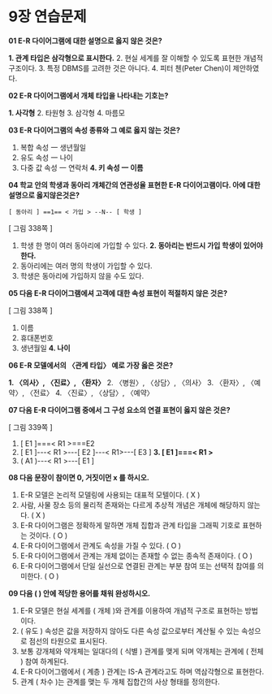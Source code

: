 # 9장 연습문제

**01 E-R 다이어그램에 대한 설명으로 옳지 않은 것은?**

**1. 관계 타입은 삼각형으로 표시한다.**
2. 현실 세계를 잘 이해할 수 있도록 표현한 개념적 구조이다.
3. 특정 DBMS를 고려한 것은 아니다.
4. 피터 첸(Peter Chen)이 제안하였다.

**02 E-R 다이어그램에서 개체 타입을 나타내는 기호는?**

**1. 사각형**
2. 타원형
3. 삼각형
4. 마름모

**03 E-R 다이어그램의 속성 종류와 그 예로 옳지 않는 것은?**

1. 복합 속성 一 생년월일
2. 유도 속성 一 나이
3. 다중 값 속성 一 연락처
**4. 키 속성 一 이름**

**04 학교 안의 학생과 동아리 개체간의 연관성율 표현한 E-R 다이어고램이다. 아에 대한 설명으로 옳지않은것은?**

`[ 동아리 ] ==1== < 가입 > --N-- [ 학생 ]`

[ 그림 338쪽 ]

1. 학생 한 명이 여러 동아리에 가입할 수 있다.
**2. 동아리는 반드시 가입 학생이 있어야 한다.**
3. 동아리에는 여러 명의 학생이 가입할 수 있다.
4. 학생은 동아리에 가입하지 않을 수도 있다.

**05 다음 E-R 다이어그램에셔 고객에 대한 속성 표현이 적절하지 않은 것은?**

[ 그림 338쪽 ]

1. 이름
2. 휴대폰번호
3. 생년월일
**4. 나이**

**06 E-R 모델에서의 〈관계 타입〉 예로 가장 옳은 것은?**

**1. 〈의사〉, 〈진료〉, 〈환자〉**
2. 〈병원〉, 〈상담〉, 〈의사〉
3. 〈환자〉, 〈예약〉, 〈전료〉
4. 〈진료〉, 〈상담〉, 〈예약〉

**07 다음 E-R 다이어그램 중에서 그 구성 요소의 연결 표현이 옳지 않은 것은?**

[ 그림 339쪽 ]

1. [ E1 ]===< R1 >===E2
2. [ E1 ]---< R1 >---[ E2 ]---< R1>---[ E3 ]
**3. [ E1 ]===< R1 >**
4. ( A1 )---< R1 >---[ E1 ]

**08 다음 문장이 참이면 0, 거짓이먼 x 를 하시오.**

1. E-R 모델은 논리적 모델링에 사용되는 대표적 모텔이다. ( X )
2. 사람, 사물 장소 등의 물리적 존재와는 다르게 추상적 개념은 개체에 해당하지 않는다. ( X )
3. E-R 다이어그램은 정확하게 말하면 개체 집합과 관계 타입을 그래픽 기호로 표현하는 것이다. ( O )
4. E-R 다이어그램에서 관계도 속성을 가질 수 있다. ( O )
5. E-R 다이어그램에서 관계는 개체 없이는 존재할 수 없는 종속적 존재이다. ( O )
6. E-R 다이어그램에서 단일 실선으로 연결된 관계는 부분 참여 또는 선택적 찹여를 의미한다. ( O )

**09 다음 ( ) 안에 적당한 용어를 채워 완성하시오.**

1. E-R 모델은 현실 세계를 ( 개체 )와 관계를 이용하여 개념적 구조로 표현하는 방법이다.
2. ( 유도 ) 속성은 값을 저장하지 않아도 다른 속성 값으로부터 계산될 수 있는 속성으로 점선의 타원으로 표시된다.
3. 보통 강개체와 약개체는 일대다의 ( 식별 ) 관계를 맺게 되며 약개체는 관계에 ( 전체 ) 참여 하계된다.
4. E-R 다이어그램에서 ( 계층 ) 관계는 IS-A 관계라고도 하며 역삼각형으로 표현한다.
5. 관계 ( 차수 )는 관계를 맺는 두 개체 집합간의 사상 형태를 정의한다.

